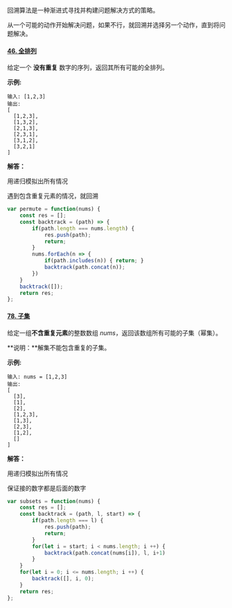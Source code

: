 回溯算法是一种渐进式寻找并构建问题解决方式的策略。

从一个可能的动作开始解决问题，如果不行，就回溯并选择另一个动作，直到将问题解决。

#### [46. 全排列](https://leetcode-cn.com/problems/permutations/)

给定一个 **没有重复** 数字的序列，返回其所有可能的全排列。

**示例:**

```
输入: [1,2,3]
输出:
[
  [1,2,3],
  [1,3,2],
  [2,1,3],
  [2,3,1],
  [3,1,2],
  [3,2,1]
]
```

**解答：**

用递归模拟出所有情况

遇到包含重复元素的情况，就回溯

```js
var permute = function(nums) {
    const res = [];
    const backtrack = (path) => {
        if(path.length === nums.length) {
            res.push(path);
            return;
        }
        nums.forEach(n => {
            if(path.includes(n)) { return; }
            backtrack(path.concat(n));
        })
    }
    backtrack([]);
    return res;
};
```



#### [78. 子集](https://leetcode-cn.com/problems/subsets/)

给定一组**不含重复元素**的整数数组 *nums*，返回该数组所有可能的子集（幂集）。

**说明：**解集不能包含重复的子集。

**示例:**

```
输入: nums = [1,2,3]
输出:
[
  [3],
  [1],
  [2],
  [1,2,3],
  [1,3],
  [2,3],
  [1,2],
  []
]
```

**解答：**

用递归模拟出所有情况

保证接的数字都是后面的数字

```js
var subsets = function(nums) {
    const res = [];
    const backtrack = (path, l, start) => {
        if(path.length === l) {
            res.push(path);
            return;
        }
        for(let i = start; i < nums.length; i ++) {
            backtrack(path.concat(nums[i]), l, i+1)
        }
    }
    for(let i = 0; i <= nums.length; i ++) {
        backtrack([], i, 0);
    }
    return res;
};
```